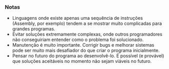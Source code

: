 ### Notas

- Linguagens onde existe apenas uma sequência de instruções (Assembly, por exemplo) tendem a se mostrar muito complicadas para grandes programas.
- Evitar soluções extremamente complexas, onde outros programadores não conseguiriam entender como o problema foi solucionado.
- Manutenção é muito importante. Corrigir bugs e melhorar sistemas pode ser muito mais desafiador do que criar o programa inicialmente.
- Pensar no futuro do programa ao desenvolvê-lo. É possível (e provável) que soluções aceitáveis no momento não sejam viáveis no futuro.
